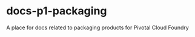 docs-p1-packaging
=================

A place for docs related to packaging products for Pivotal Cloud Foundry
